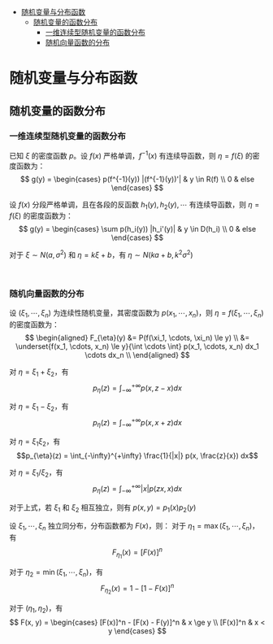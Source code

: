 
- [随机变量与分布函数](#随机变量与分布函数)
  - [随机变量的函数分布](#随机变量的函数分布)
    - [一维连续型随机变量的函数分布](#一维连续型随机变量的函数分布)
    - [随机向量函数的分布](#随机向量函数的分布)





# 随机变量与分布函数
## 随机变量的函数分布
### 一维连续型随机变量的函数分布
已知 $\xi$ 的密度函数 $p$。设 $f(x)$ 严格单调，$f^{-1}(x)$ 有连续导函数，则 $\eta = f(\xi)$ 的密度函数为：
$$
g(y) = 
\begin{cases}
  p(f^{-1}(y)) |(f^{-1}(y))'| & y \in R(f) \\
  0 & else
\end{cases}
$$

设 $f(x)$ 分段严格单调，且在各段的反函数 $h_1(y), h_2(y), \cdots$ 有连续导函数，则 $\eta = f(\xi)$ 的密度函数为：
$$
g(y) = 
\begin{cases}
  \sum p(h_i(y)) |h_i'(y)| & y \in D(h_i) \\
  0 & else
\end{cases}
$$

对于 $\xi \sim N(a, \sigma^2)$ 和 $\eta = k\xi + b$，有 $\eta \sim N(ka + b, k^2\sigma^2)$





<br>

### 随机向量函数的分布
设 $(\xi_1, \cdots, \xi_n)$ 为连续性随机变量，其密度函数为 $p(x_1, \cdots, x_n)$，则 $\eta = f(\xi_1, \cdots, \xi_n)$ 的密度函数为：
$$
\begin{aligned}
  F_{\eta}(y) &= P(f(\xi_1, \cdots, \xi_n) \le y) \\
  &= \underset{f(x_1, \cdots, x_n) \le y}{\int \cdots \int} p(x_1, \cdots, x_n) dx_1 \cdots dx_n \\
\end{aligned}
$$

对 $\eta = \xi_1 + \xi_2$，有 $$p_{\eta}(z) = \int_{-\infty}^{+\infty} p(x, z - x) dx$$

对 $\eta = \xi_1 - \xi_2$，有 $$p_{\eta}(z) = \int_{-\infty}^{+\infty} p(x, x + z) dx$$

对 $\eta = \xi_1 \xi_2$，有 $$p_{\eta}(z) = \int_{-\infty}^{+\infty} \frac{1}{|x|} p(x, \frac{z}{x}) dx$$

对 $\eta = \xi_1 / \xi_2$，有 $$p_{\eta}(z) = \int_{-\infty}^{+\infty} |x| p(zx, x) dx$$

对于上式，若 $\xi_1$ 和 $\xi_2$ 相互独立，则有 $p(x, y) = p_1(x) p_2(y)$


设 $\xi_1, \cdots, \xi_n$ 独立同分布，分布函数都为 $F(x)$，则：
对于 $\eta_1 = \max(\xi_1, \cdots, \xi_n)$，有 $$F_{\eta_1}(x) = [F(x)]^n$$

对于 $\eta_2 = \min(\xi_1, \cdots, \xi_n)$，有 $$F_{\eta_2}(x) = 1 - [1 - F(x)]^n$$

对于 $(\eta_1, \eta_2)$，有
$$
F(x, y) = 
\begin{cases}
  [F(x)]^n - [F(x) - F(y)]^n & x \ge y \\
  [F(x)]^n & x < y
\end{cases}
$$
